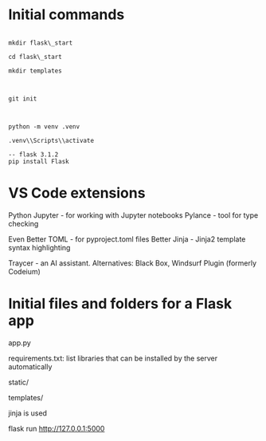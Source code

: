 # Initial commands



```script

mkdir flask\_start

cd flask\_start

mkdir templates



git init



python -m venv .venv

.venv\\Scripts\\activate

-- flask 3.1.2
pip install Flask

```


# VS Code extensions

Python
Jupyter - for working with Jupyter notebooks
Pylance - tool for type checking

Even Better TOML - for pyproject.toml files
Better Jinja - Jinja2 template syntax highlighting

Traycer - an AI assistant. Alternatives: Black Box, Windsurf Plugin (formerly Codeium)

# Initial files and folders for a Flask app



app.py

requirements.txt: list libraries that can be installed by the server automatically

static/

templates/

jinja is used

flask run
http://127.0.0.1:5000



